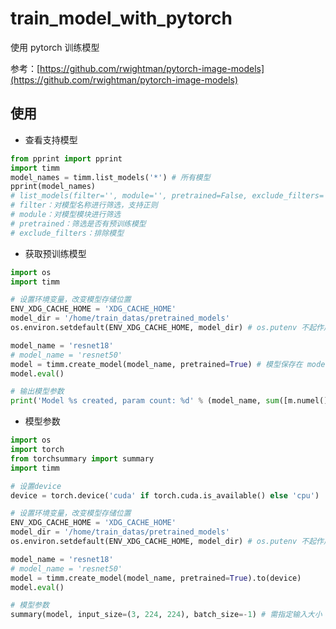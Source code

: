 # train_model_with_pytorch
使用 pytorch 训练模型

参考：[https://github.com/rwightman/pytorch-image-models](https://github.com/rwightman/pytorch-image-models)

## 使用

- 查看支持模型

```python
from pprint import pprint
import timm
model_names = timm.list_models('*') # 所有模型
pprint(model_names)
# list_models(filter='', module='', pretrained=False, exclude_filters='')
# filter：对模型名称进行筛选，支持正则
# module：对模型模块进行筛选
# pretrained：筛选是否有预训练模型
# exclude_filters：排除模型
```

- 获取预训练模型

```python
import os
import timm

# 设置环境变量，改变模型存储位置
ENV_XDG_CACHE_HOME = 'XDG_CACHE_HOME'
model_dir = '/home/train_datas/pretrained_models'
os.environ.setdefault(ENV_XDG_CACHE_HOME, model_dir) # os.putenv 不起作用

model_name = 'resnet18'
# model_name = 'resnet50'
model = timm.create_model(model_name, pretrained=True) # 模型保存在 model_dir/torch/hub/checkpoints/
model.eval()

# 输出模型参数
print('Model %s created, param count: %d' % (model_name, sum([m.numel() for m in model.parameters()]))) # 获取模型参数量
```

- 模型参数

```python
import os
import torch
from torchsummary import summary
import timm

# 设置device
device = torch.device('cuda' if torch.cuda.is_available() else 'cpu')

# 设置环境变量，改变模型存储位置
ENV_XDG_CACHE_HOME = 'XDG_CACHE_HOME'
model_dir = '/home/train_datas/pretrained_models'
os.environ.setdefault(ENV_XDG_CACHE_HOME, model_dir) # os.putenv 不起作用

model_name = 'resnet18'
# model_name = 'resnet50'
model = timm.create_model(model_name, pretrained=True).to(device)
model.eval()

# 模型参数
summary(model, input_size=(3, 224, 224), batch_size=-1) # 需指定输入大小
```

